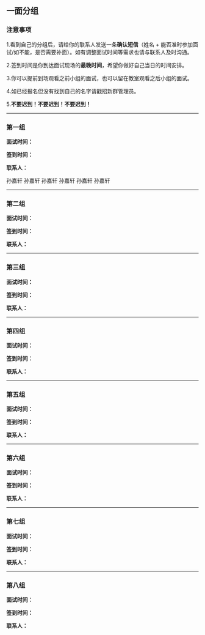## 一面分组


### 注意事项
1.看到自己的分组后，请给你的联系人发送一条**确认短信**（姓名 + 能否准时参加面试/如不能，是否需要补面）。如有调整面试时间等需求也请与联系人及时沟通。

2.签到时间是你到达面试现场的**最晚时间**，希望你做好自己当日的时间安排。

3.你可以提前到场观看之前小组的面试，也可以留在教室观看之后小组的面试。

4.如已经报名但没有找到自己的名字请戳招新群管理员。

5.**不要迟到！不要迟到！不要迟到！**




***


### 第一组

**面试时间：**

**签到时间：**

**联系人：**

孙嘉轩   孙嘉轩   孙嘉轩   孙嘉轩   孙嘉轩   孙嘉轩

***

### 第二组

**面试时间：**

**签到时间：**

**联系人：**

***

### 第三组

**面试时间：**

**签到时间：**

**联系人：**

***

### 第四组

**面试时间：**

**签到时间：**

**联系人：**

***

### 第五组

**面试时间：**

**签到时间：**

**联系人：**

***

### 第六组

**面试时间：**

**签到时间：**

**联系人：**

***

### 第七组

**面试时间：**

**签到时间：**

**联系人：**

***

### 第八组

**面试时间：**

**签到时间：**

**联系人：**
